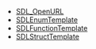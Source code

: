 <!-- BEGIN CATEGORY LIST -->
- [SDL_OpenURL](SDL_OpenURL)
- [SDLEnumTemplate](SDLEnumTemplate)
- [SDLFunctionTemplate](SDLFunctionTemplate)
- [SDLStructTemplate](SDLStructTemplate)
<!-- END CATEGORY LIST -->
